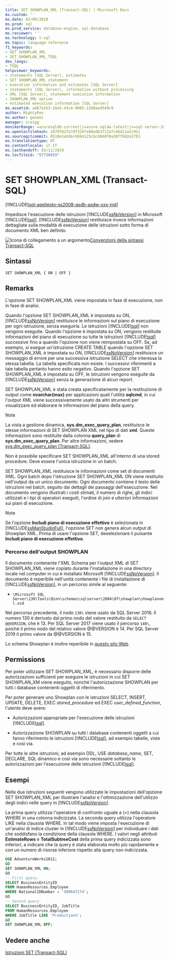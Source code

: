 ```yaml
---
title: SET SHOWPLAN_XML (Transact-SQL) | Microsoft Docs
ms.custom: ''
ms.date: 03/09/2018
ms.prod: sql
ms.prod_service: database-engine, sql-database
ms.reviewer: ''
ms.technology: t-sql
ms.topic: language-reference
f1_keywords:
- SET SHOWPLAN_XML
- SET_SHOWPLAN_XML_TSQL
dev_langs:
- TSQL
helpviewer_keywords:
- statements [SQL Server], estimates
- SET SHOWPLAN_XML statement
- execution information and estimates [SQL Server]
- statements [SQL Server], information without processing
- XML [SQL Server], statement execution information
- SHOWPLAN_XML option
- estimated execution information [SQL Server]
ms.assetid: a467a1b3-10a5-43c4-9085-13d8aed549c9
author: MightyPen
ms.author: genemi
manager: craigg
monikerRange: =azuresqldb-current||=azure-sqldw-latest||>=sql-server-2016||=sqlallproducts-allversions||>=sql-server-linux-2017||=azuresqldb-mi-current
ms.openlocfilehash: 16707627e7df326fe88edb3712a7c4bd11a2c92c
ms.sourcegitcommit: 0510e1eb5bcb994125cbc8b60f8a38ff0d2e2781
ms.translationtype: HT
ms.contentlocale: it-IT
ms.lasthandoff: 03/11/2019
ms.locfileid: "57736819"
---
```

# <a name="set-showplanxml-transact-sql"></a>SET SHOWPLAN_XML (Transact-SQL)

[!INCLUDE[tsql-appliesto-ss2008-asdb-asdw-xxx-md](../../includes/tsql-appliesto-ss2008-asdb-asdw-xxx-md.md)]

Impedisce l'esecuzione delle istruzioni [!INCLUDE[ssNoVersion](../../includes/ssnoversion-md.md)] in Microsoft [!INCLUDE[tsql](../../includes/tsql-md.md)]. [!INCLUDE[ssNoVersion](../../includes/ssnoversion-md.md)] restituisce invece informazioni dettagliate sulla modalità di esecuzione delle istruzioni sotto forma di documento XML ben definito.

![Icona di collegamento a un argomento](../../database-engine/configure-windows/media/topic-link.gif "Icona di collegamento a un argomento")[Convenzioni della sintassi Transact-SQL](../../t-sql/language-elements/transact-sql-syntax-conventions-transact-sql.md)

## <a name="syntax"></a>Sintassi

```
SET SHOWPLAN_XML { ON | OFF }
```

## <a name="remarks"></a>Remarks

L'opzione SET SHOWPLAN_XML viene impostata in fase di esecuzione, non in fase di analisi.

Quando l'opzione SET SHOWPLAN_XML è impostata su ON, [!INCLUDE[ssNoVersion](../../includes/ssnoversion-md.md)] restituisce le informazioni sul piano di esecuzione per ogni istruzione, senza eseguirla. Le istruzioni [!INCLUDE[tsql](../../includes/tsql-md.md)] non vengono eseguite. Quando l'opzione è impostata su ON, vengono restituite informazioni del piano di esecuzione su tutte le istruzioni [!INCLUDE[tsql](../../includes/tsql-md.md)] successive fino a quando l'opzione non viene reimpostata su OFF. Se, ad esempio, si esegue un'istruzione CREATE TABLE quando l'opzione SET SHOWPLAN_XML è impostata su ON, [!INCLUDE[ssNoVersion](../../includes/ssnoversion-md.md)] restituisce un messaggio di errore per una successiva istruzione SELECT che interessa la stessa tabella. La tabella specificata non esiste. I successivi riferimenti a tale tabella pertanto hanno esito negativo. Quando l'opzione SET SHOWPLAN_XML è impostata su OFF, le istruzioni vengono eseguite da [!INCLUDE[ssNoVersion](../../includes/ssnoversion-md.md)] senza la generazione di alcun report.

SET SHOWPLAN_XML è stata creata specificatamente per la restituzione di output come **nvarchar(max)** per applicazioni quali l'utilità **sqlcmd**, in cui l'output XML viene successivamente usato da altri strumenti per visualizzare ed elaborare le informazioni del piano della query.

> [!NOTE]
> La vista a gestione dinamica, **sys.dm_exec_query_plan**, restituisce le stesse informazioni di SET SHOWPLAN XML nel tipo di dati **xml**. Queste informazioni sono restituite dalla colonna **query_plan** di **sys.dm_exec_query_plan**. Per altre informazioni, vedere [sys.dm_exec_query_plan &#40;Transact-SQL&#41;](../../relational-databases/system-dynamic-management-views/sys-dm-exec-query-plan-transact-sql.md).

Non è possibile specificare SET SHOWPLAN_XML all'interno di una stored procedure. Deve essere l'unica istruzione in un batch.

SET SHOWPLAN_XML restituisce le informazioni come set di documenti XML. Ogni batch dopo l'istruzione SET SHOWPLAN_XML ON viene restituito nell'output da un unico documento. Ogni documento contiene il testo delle istruzioni nel batch, seguito dai dettagli dei passaggi dell'esecuzione. Nel documento vengono illustrati i costi stimati, il numero di righe, gli indici utilizzati e i tipi di operatori eseguiti, l'ordine di join e ulteriori informazioni sui piani di esecuzione.

> [!NOTE]
> Se l'opzione **Includi piano di esecuzione effettivo** è selezionata in [!INCLUDE[ssManStudioFull](../../includes/ssmanstudiofull-md.md)], l'opzione SET non genera alcun output di Showplan XML. Prima di usare l'opzione SET, deselezionare il pulsante **Includi piano di esecuzione effettivo**.

### <a name="location-of-showplan-output"></a>Percorso dell'output SHOWPLAN

Il documento contenente l'XML Schema per l'output XML di SET SHOWPLAN_XML viene copiato durante l'installazione in una directory locale nel computer in cui è installato Microsoft [!INCLUDE[ssNoVersion](../../includes/ssnoversion-md.md)]. Il documento è reperibile nell'unità contenente i file di installazione di [!INCLUDE[ssNoVersion](../../includes/ssnoversion-md.md)], in un percorso simile al seguente:

- `\Microsoft SQL Server\130\Tools\Binn\schemas\sqlserver\2004\07\showplan\showplanxml.xsd`

Nel percorso precedente, il nodo `130\` viene usato da SQL Server 2016. Il numero 130 è derivato dal primo nodo del valore restituito da `SELECT @@VERSION`, che è 13. Per SQL Server 2017 viene usato il percorso `140\`, poiché il primo nodo del relativo valore @@VERSION è 14. Per SQL Server 2019 il primo valore da @@VERSION è 15.

Lo schema Showplan è inoltre reperibile in [questo sito Web](https://go.microsoft.com/fwlink/?linkid=43100&clcid=0x409).

## <a name="permissions"></a>Permissions

Per poter utilizzare SET SHOWPLAN_XML, è necessario disporre delle autorizzazioni sufficienti per eseguire le istruzioni in cui SET SHOWPLAN_XM viene eseguito, nonché l'autorizzazione SHOWPLAN per tutti i database contenenti oggetti di riferimento.

Per poter generare uno Showplan con le istruzioni SELECT, INSERT, UPDATE, DELETE, EXEC *stored_procedure* ed EXEC *user_defined_function*, l'utente deve avere:

- Autorizzazioni appropriate per l'esecuzione delle istruzioni [!INCLUDE[tsql](../../includes/tsql-md.md)].

- Autorizzazione SHOWPLAN su tutti i database contenenti oggetti a cui fanno riferimento le istruzioni [!INCLUDE[tsql](../../includes/tsql-md.md)], ad esempio tabelle, viste e così via.

Per tutte le altre istruzioni, ad esempio DDL, USE *database_name*, SET, DECLARE, SQL dinamico e così via sono necessarie soltanto le autorizzazioni per l'esecuzione delle istruzioni [!INCLUDE[tsql](../../includes/tsql-md.md)].

## <a name="examples"></a>Esempi

Nelle due istruzioni seguenti vengono utilizzate le impostazioni dell'opzione SET SHOWPLAN_XML per illustrare l'analisi e l'ottimizzazione dell'utilizzo degli indici nelle query in [!INCLUDE[ssNoVersion](../../includes/ssnoversion-md.md)].

La prima query utilizza l'operatore di confronto uguale a (=) nella clausola WHERE in una colonna indicizzata. La seconda query utilizza l'operatore LIKE nella clausola WHERE. In tal modo viene imposta l'esecuzione di un'analisi di indice cluster in [!INCLUDE[ssNoVersion](../../includes/ssnoversion-md.md)] per individuare i dati che soddisfano la condizione della clausola WHERE. I valori negli attributi **EstimateRows** e **TotalSubtreeCost** della prima query indicizzata sono inferiori, a indicare che la query è stata elaborata molto più rapidamente e con un numero di risorse inferiore rispetto alla query non indicizzata.

```sql
USE AdventureWorks2012;
GO
SET SHOWPLAN_XML ON;
GO
-- First query.
SELECT BusinessEntityID
FROM HumanResources.Employee
WHERE NationalIDNumber = '509647174';
GO
-- Second query.
SELECT BusinessEntityID, JobTitle
FROM HumanResources.Employee
WHERE JobTitle LIKE 'Production%';
GO
SET SHOWPLAN_XML OFF;
```

## <a name="see-also"></a>Vedere anche

[Istruzioni SET &#40;Transact-SQL&#41;](../../t-sql/statements/set-statements-transact-sql.md)
